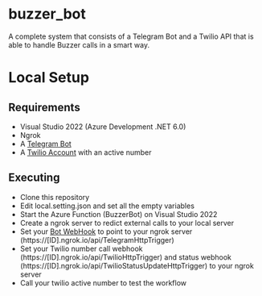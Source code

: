 # buzzer_bot
A complete system that consists of a Telegram Bot and a Twilio API that is able to handle Buzzer calls in a smart way.

# Local Setup

## Requirements
- Visual Studio 2022 (Azure Development .NET 6.0)
- Ngrok
- A [Telegram Bot](https://core.telegram.org/bots#6-botfather)
- A [Twilio Account](https://www.twilio.com/) with an active number

## Executing
- Clone this repository
- Edit local.setting.json and set all the empty variables
- Start the Azure Function (BuzzerBot) on Visual Studio 2022
- Create a ngrok server to redict external calls to your local server
- Set your [Bot WebHook](https://core.telegram.org/bots/api#setwebhook) to point to your ngrok server (https://[ID].ngrok.io/api/TelegramHttpTrigger)
- Set your Twilio number call webhook (https://[ID].ngrok.io/api/TwilioHttpTrigger) and status webhook (https://[ID].ngrok.io/api/TwilioStatusUpdateHttpTrigger) to your ngrok server
- Call your twilio active number to test the workflow
